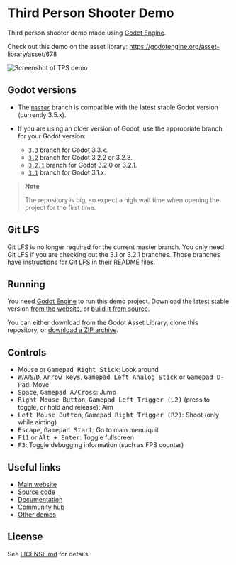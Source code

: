 # Third Person Shooter Demo

Third person shooter demo made using [Godot Engine](https://godotengine.org).

Check out this demo on the asset library: https://godotengine.org/asset-library/asset/678

![Screenshot of TPS demo](screenshots/screenshot.png)

## Godot versions

- The [`master`](https://github.com/godotengine/tps-demo) branch is compatible with the latest stable Godot version (currently 3.5.x).
- If you are using an older version of Godot, use the appropriate branch for your Godot version:

  - [`3.3`](https://github.com/godotengine/tps-demo/tree/3.3) branch
  for Godot 3.3.x.
  - [`3.2`](https://github.com/godotengine/tps-demo/tree/3.2) branch
  for Godot 3.2.2 or 3.2.3.
  - [`3.2.1`](https://github.com/godotengine/tps-demo/tree/3.2.1) branch
  for Godot 3.2.0 or 3.2.1.
  - [`3.1`](https://github.com/godotengine/tps-demo/tree/3.1) branch
  for Godot 3.1.x.

> **Note**
>
> The repository is big, so expect a high wait time when opening the project for
> the first time.

## Git LFS

Git LFS is no longer required for the current master branch.
You only need Git LFS if you are checking out the 3.1 or 3.2.1 branches.
Those branches have instructions for Git LFS in their README files.

## Running

You need [Godot Engine](https://godotengine.org) to run this demo project.
Download the latest stable version [from the website](https://godotengine.org/download/),
or [build it from source](https://github.com/godotengine/godot).

You can either download from the Godot Asset Library, clone this repository, or
[download a ZIP archive](https://github.com/godotengine/tps-demo/archive/master.zip).

## Controls

- Mouse or <kbd>Gamepad Right Stick</kbd>: Look around
- <kbd>W</kbd>/<kbd>A</kbd>/<kbd>S</kbd>/<kbd>D</kbd>, <kbd>Arrow keys</kbd>, <kbd>Gamepad Left Analog Stick</kbd> or <kbd>Gamepad D-Pad</kbd>: Move
- <kbd>Space</kbd>, <kbd>Gamepad A/Cross</kbd>: Jump
- <kbd>Right Mouse Button</kbd>, <kbd>Gamepad Left Trigger (L2)</kbd> (press to toggle, or hold and release): Aim
- <kbd>Left Mouse Button</kbd>, <kbd>Gamepad Right Trigger (R2)</kbd>: Shoot (only while aiming)
- <kbd>Escape</kbd>, <kbd>Gamepad Start</kbd>: Go to main menu/quit
- <kbd>F11</kbd> or <kbd>Alt + Enter</kbd>: Toggle fullscreen
- <kbd>F3</kbd>: Toggle debugging information (such as FPS counter)

## Useful links

- [Main website](https://godotengine.org)
- [Source code](https://github.com/godotengine/godot)
- [Documentation](http://docs.godotengine.org)
- [Community hub](https://godotengine.org/community)
- [Other demos](https://github.com/godotengine/godot-demo-projects)

## License

See [LICENSE.md](LICENSE.md) for details.
